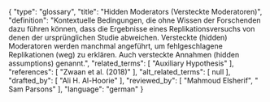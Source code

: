 {
    "type": "glossary",
    "title": "Hidden Moderators (Versteckte Moderatoren)",
    "definition": "Kontextuelle Bedingungen, die ohne Wissen der Forschenden dazu führen können, dass die Ergebnisse eines Replikationsversuchs von denen der ursprünglichen Studie abweichen. Versteckte (hidden) Moderatoren werden manchmal angeführt, um fehlgeschlagene Replikationen (weg) zu erklären. Auch versteckte Annahmen (hidden assumptions) genannt.",
    "related_terms": [
        "Auxiliary Hypothesis"
    ],
    "references": [
        "Zwaan et al. (2018)"
    ],
    "alt_related_terms": [
        null
    ],
    "drafted_by": [
        "Ali H. Al-Hoorie"
    ],
    "reviewed_by": [
        "Mahmoud Elsherif",
        " Sam Parsons"
    ],
    "language": "german"
}
